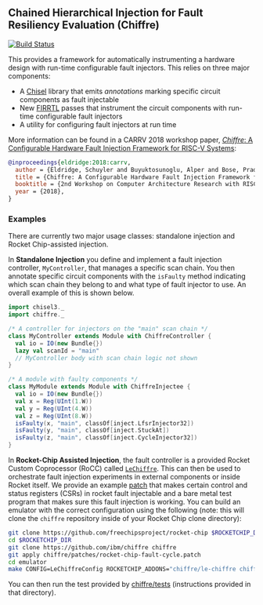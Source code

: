 ## Chained Hierarchical Injection for Fault Resiliency Evaluation (Chiffre)

[![Build Status](https://travis-ci.com/IBM/chiffre.svg?branch=master)](https://travis-ci.com/IBM/chiffre)

This provides a framework for automatically instrumenting a hardware design with run-time configurable fault injectors.
This relies on three major components:
  * A [Chisel](https://github.com/freechipsproject/chisel3) library that emits _annotations_ marking specific circuit components as fault injectable
  * New [FIRRTL](https://github.com/freechipsproject/firrtl) passes that instrument the circuit components with run-time configurable fault injectors
  * A utility for configuring fault injectors at run time

More information can be found in a CARRV 2018 workshop paper, [_Chiffre_: A Configurable Hardware Fault Injection Framework for RISC-V Systems](https://carrv.github.io/2018/papers/CARRV_2018_paper_2.pdf):

``` bibtex
@inproceedings{eldridge:2018:carrv,
  author = {Eldridge, Schuyler and Buyuktosunoglu, Alper and Bose, Pradip},
  title = {Chiffre: A Configurable Hardware Fault Injection Framework for RISC-V Systems},
  booktitle = {2nd Workshop on Computer Architecture Research with RISC-V (CARRV '18)},
  year = {2018},
}
```

### Examples

There are currently two major usage classes: standalone injection and Rocket Chip-assisted injection.

In __Standalone Injection__ you define and implement a fault injection controller, `MyController`, that manages a specific scan chain.
You then annotate specific circuit components with the `isFaulty` method indicating which scan chain they belong to and what type of fault injector to use.
An overall example of this is shown below.

``` scala
import chisel3._
import chiffre._

/* A controller for injectors on the "main" scan chain */
class MyController extends Module with ChiffreController {
  val io = IO(new Bundle{})
  lazy val scanId = "main"
  // MyController body with scan chain logic not shown
}

/* A module with faulty components */
class MyModule extends Module with ChiffreInjectee {
  val io = IO(new Bundle{})
  val x = Reg(UInt(1.W))
  val y = Reg(UInt(4.W))
  val z = Reg(UInt(8.W))
  isFaulty(x, "main", classOf[inject.LfsrInjector32])
  isFaulty(y, "main", classOf[inject.StuckAt])
  isFaulty(z, "main", classOf[inject.CycleInjector32])
}
```

In __Rocket-Chip Assisted Injection__, the fault controller is a provided Rocket Custom Coprocessor (RoCC) called [`LeChiffre`](le-chiffre/src/main/scala/chiffre/LeChiffre.scala).
This can then be used to orchestrate fault injection experiments in external components or inside Rocket itself.
We provide an example [patch](le-chiffre/patches/rocket-chip-fault-cycle.patch) that makes certain control and status registers (CSRs) in rocket fault injectable and a bare metal test program that makes sure this fault injection is working.
You can build an emulator with the correct configuration using the following (note: this will clone the `chiffre` repository inside of your Rocket Chip clone directory):

``` bash
git clone https://github.com/freechipsproject/rocket-chip $ROCKETCHIP_DIR
cd $ROCKETCHIP_DIR
git clone https://github.com/ibm/chiffre chiffre
git apply chiffre/patches/rocket-chip-fault-cycle.patch
cd emulator
make CONFIG=LeChiffreConfig ROCKETCHIP_ADDONS="chiffre/le-chiffre chiffre"
```

You can then run the test provided by [chiffre/tests](tests) (instructions provided in that directory).
